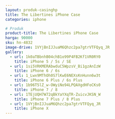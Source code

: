 ```yaml
---
layout: produk-casinghp
title: The Libertines iPhone Case
categories: iphone

# Produk
product-title: The Libertines iPhone Case
harga: 90000
sku: hn-4832
image-drive: 1VYjBnIJJuaM6Qhzc2pa7gtrVTFQyq_JR
gallery:
  - url: 1k0aTBbnhB04chB1o99P4FB2Kf1VR0RY0
    title: iPhone 5 / 5s / SE
  - url: 1si5VRKMERAbwduC5WpzsV_Bi1gzAnIzW
    title: iPhone 6 / 6s
  - url: 1_Lwx9MThOh0S7lKwE6NEXsKnHunn6w3t
    title: iPhone 6 Plus / 6s Plus
  - url: 1b96T5lZ_w-OWyiNo94LPQAXgdHFoCKs0
    title: iPhone 7 / 8
  - url: 1TEjUQH7W72qBkYaYXqTR-ZuicvJKSN_W
    title: iPhone 7 Plus / 8 Plus
  - url: 1VYjBnIJJuaM6Qhzc2pa7gtrVTFQyq_JR
    title: iPhone X
---
```

